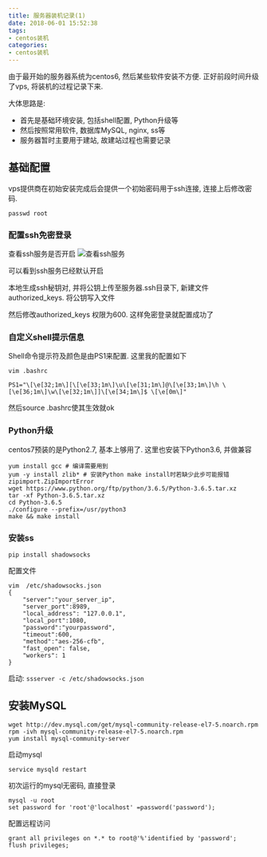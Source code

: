 ```yaml
---
title: 服务器装机记录(1)
date: 2018-06-01 15:52:38
tags: 
- centos装机
categories:
- centos装机
---
```



由于最开始的服务器系统为centos6, 然后某些软件安装不方便. 正好前段时间升级了vps, 将装机的过程记录下来.

大体思路是:
- 首先是基础环境安装, 包括shell配置, Python升级等
- 然后按照常用软件, 数据库MySQL, nginx, ss等
- 服务器暂时主要用于建站, 故建站过程也需要记录

## 基础配置
vps提供商在初始安装完成后会提供一个初始密码用于ssh连接, 连接上后修改密码. 

```shell
passwd root
```

### 配置ssh免密登录
查看ssh服务是否开启
![查看ssh服务](http://p3euxxfa8.bkt.clouddn.com/2018-06-01-16-01-37.png)

可以看到ssh服务已经默认开启

本地生成ssh秘钥对, 并将公钥上传至服务器.ssh目录下, 新建文件authorized_keys. 将公钥写入文件

然后修改authorized_keys 权限为600. 这样免密登录就配置成功了

### 自定义shell提示信息
Shell命令提示符及颜色是由PS1来配置. 这里我的配置如下
```shell
vim .bashrc

PS1="\[\e[32;1m\][\[\e[33;1m\]\u\[\e[31;1m\]@\[\e[33;1m\]\h \[\e[36;1m\]\w\[\e[32;1m\]]\[\e[34;1m\]$ \[\e[0m\]"

```

然后source .bashrc使其生效就ok

### Python升级
centos7预装的是Python2.7, 基本上够用了. 这里也安装下Python3.6, 并做兼容

```shell
yum install gcc # 编译需要用到
yum -y install zlib* # 安装Python make install时若缺少此步可能报错zipimport.ZipImportError
wget https://www.python.org/ftp/python/3.6.5/Python-3.6.5.tar.xz
tar -xf Python-3.6.5.tar.xz 
cd Python-3.6.5
./configure --prefix=/usr/python3
make && make install
```

### 安装ss
```
pip install shadowsocks
```

配置文件
```
vim  /etc/shadowsocks.json
{
    "server":"your_server_ip",
    "server_port":8989,
    "local_address": "127.0.0.1",
    "local_port":1080,
    "password":"yourpassword",
    "timeout":600,
    "method":"aes-256-cfb",
    "fast_open": false,
    "workers": 1
}
```

启动:
`ssserver -c /etc/shadowsocks.json`


## 安装MySQL
```
wget http://dev.mysql.com/get/mysql-community-release-el7-5.noarch.rpm
rpm -ivh mysql-community-release-el7-5.noarch.rpm
yum install mysql-community-server
```

启动mysql
```
service mysqld restart
```

初次运行的mysql无密码, 直接登录
```
mysql -u root 
set password for 'root'@'localhost' =password('password');
```

配置远程访问
```
grant all privileges on *.* to root@'%'identified by 'password';
flush privileges;
```


